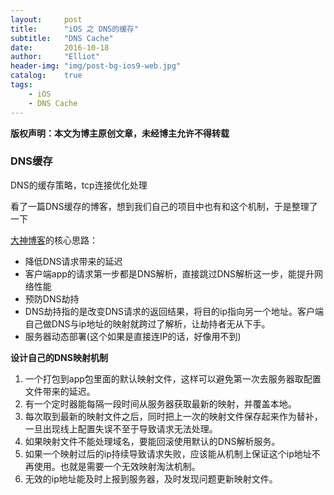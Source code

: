 ```yaml
---
layout:     post
title:      "iOS 之 DNS的缓存"
subtitle:   "DNS Cache"
date:       2016-10-18
author:     "Elliot"
header-img: "img/post-bg-ios9-web.jpg"
catalog:    true
tags:
    - iOS
    - DNS Cache
---
```


**版权声明：本文为博主原创文章，未经博主允许不得转载**

### DNS缓存

DNS的缓存策略，tcp连接优化处理

看了一篇DNS缓存的博客，想到我们自己的项目中也有和这个机制，于是整理了一下

[大神博客](http://mrpeak.cn/ios/2016/01/22/dnsmapping)的核心思路：

- 降低DNS请求带来的延迟
- 客户端app的请求第一步都是DNS解析，直接跳过DNS解析这一步，能提升网络性能
- 预防DNS劫持
- DNS劫持指的是改变DNS请求的返回结果，将目的ip指向另一个地址。客户端自己做DNS与ip地址的映射就跨过了解析，让劫持者无从下手。
- 服务器动态部署(这个如果是直接连IP的话，好像用不到)

**设计自己的DNS映射机制**

1. 一个打包到app包里面的默认映射文件，这样可以避免第一次去服务器取配置文件带来的延迟。
2. 有一个定时器能每隔一段时间从服务器获取最新的映射，并覆盖本地。
3. 每次取到最新的映射文件之后，同时把上一次的映射文件保存起来作为替补，一旦出现线上配置失误不至于导致请求无法处理。
4. 如果映射文件不能处理域名，要能回滚使用默认的DNS解析服务。
5. 如果一个映射过后的ip持续导致请求失败，应该能从机制上保证这个ip地址不再使用。也就是需要一个无效映射淘汰机制。
6. 无效的ip地址能及时上报到服务器，及时发现问题更新映射文件。
